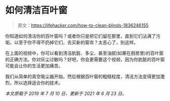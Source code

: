 # 如何清洁百叶窗

> 原文：<https://lifehacker.com/how-to-clean-blinds-1836246155>

你知道如何清洁你的百叶窗吗？或者你只是把它们留在那里，直到它们沾满了污垢，以至于你不得不扔掉它们，去买新的窗帘？太恶心了，别这样。

在上面的视频中，你可以看到清洁肮脏、多尘、甚至油腻(如果在厨房里)的百叶窗的正确方法。你对灰尘过敏吗？好吧，你会更需要这个视频，因为你肮脏的百叶窗可能会让你的生活更加痛苦。

我们从简单的真空吸尘器开始，然后根据百叶窗的粗糙程度，清洁方法变得更加激烈，所以选择适合你的技术。

*本文原载于 2019 年 7 月 10 日，更新于 2021 年 6 月 23 日。*